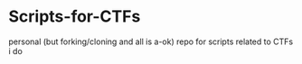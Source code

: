 # Scripts-for-CTFs
personal (but forking/cloning and all is a-ok) repo for scripts related to CTFs i do
